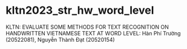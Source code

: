# kltn2023_str_hw_word_level
KLTN: EVALUATE SOME METHODS FOR TEXT RECOGNITION ON HANDWRITTEN VIETNAMESE TEXT AT WORD LEVEL: Hàn Phí Trường (20522081), Nguyễn Thành Đạt (20520154)
